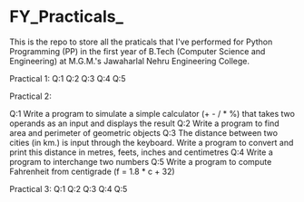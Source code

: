 # FY_Practicals_

This is the repo to store all the praticals that I've performed for Python Programming (PP) in the first year of B.Tech (Computer Science and Engineering) at M.G.M.'s Jawaharlal Nehru Engineering College.

Practical 1:
Q:1
Q:2
Q:3
Q:4
Q:5

Practical 2:

Q:1 Write a program to simulate a simple calculator (+ - / * %) that takes two operands as an input and displays the result
Q:2 Write a program to find area and perimeter of geometric objects
Q:3 The distance between two cities (in km.) is input through the keyboard. Write a program to convert and print this distance in metres, feets, inches and centimetres
Q:4 Write a program to interchange two numbers
Q:5 Write a program to compute Fahrenheit from centigrade (f = 1.8 * c + 32)


Practical 3:
Q:1
Q:2
Q:3
Q:4
Q:5
